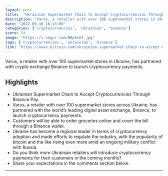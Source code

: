 ```yaml
---
layout: post
title:  "Ukrainian Supermarket Chain to Accept Cryptocurrencies Through Binance Pay"
description: "Varus, a retailer with over 100 supermarket stores in Ukraine, has partnered with crypto exchange Binance to launch cryptocurrency payments."
date: "2022-09-16 16:13:00"
categories: ['cryptocurrencies', 'ukrainian', 'binance']
score: 54
image: "https://i.imgur.com/NBpkomf.jpg"
tags: ['cryptocurrencies', 'ukrainian', 'binance']
link: "https://news.bitcoin.com/ukrainian-supermarket-chain-to-accept-cryptocurrencies-through-binance-pay/"
---
```


Varus, a retailer with over 100 supermarket stores in Ukraine, has partnered with crypto exchange Binance to launch cryptocurrency payments.

## Highlights

- Ukrainian Supermarket Chain to Accept Cryptocurrencies Through Binance Pay.
- Varus, a retailer with over 100 supermarket stores across Ukraine, has partnered with the world’s leading digital asset exchange, Binance, to launch cryptocurrency payments.
- Customers will be able to order groceries online and cover the bill through a Binance wallet.
- Ukraine has become a regional leader in terms of cryptocurrency adoption and made efforts to regulate the industry, with the popularity of bitcoin and the like rising even more amid an ongoing military conflict with Russia.
- Do you think more Ukrainian retailers will introduce cryptocurrency payments for their customers in the coming months?
- Share your expectations in the comments section below.

---
